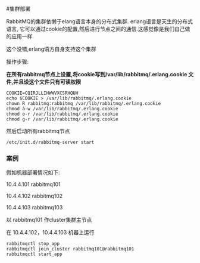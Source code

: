 #集群部署

RabbitMQ的集群依懒于elang语言本身的分布式集群.
erlang语言是天生的分布式语言, 它可以通过cookie的配置,然后进行节点之间的通信.这感觉像是我们自己做的应用一样.

这个没错,erlang语方自身支持这个集群

操作步骤:

**在所有rabbitmq节点上设置,将cookie写到/var/lib/rabbitmq/.erlang.cookie 文件,并且设这个文件只有可读权限**

```
COOKIE=CQIRJLLIHWWVXCSRHQUH
echo $COOKIE > /var/lib/rabbitmq/.erlang.cookie
chown R rabbitmq:rabbitmq /var/lib/rabbitmq/.erlang.cookie
chmod a-w /var/lib/rabbitmq/.erlang.cookie
chmod o-r /var/lib/rabbitmq/.erlang.cookie
chmod g-r /var/lib/rabbitmq/.erlang.cookie

```

然后启动所有rabbitmq节点
```
/etc/init.d/rabbitmq-server start

```
### 案例

假如机器部署情况如下:

10.4.4.101 rabbitmq101

10.4.4.102  rabbitmq102

10.4.4.103  rabbitmq103

以 rabbitmq101 作cluster集群主节点

在 10.4.4.102，10.4.4.103 机器上运行

```
rabbitmqctl stop_app
rabbitmqctl join_cluster rabbitmq101@rabbitmq101
rabbitmqctl start_app

```




